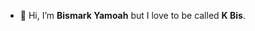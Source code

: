 - 👋 Hi, I’m **Bismark Yamoah** but I love to be called **K Bis**.

<!---
KBismark/KBismark is a ✨ special ✨ repository because its `README.md` (this file) appears on your GitHub profile.
You can click the Preview link to take a look at your changes.
--->
